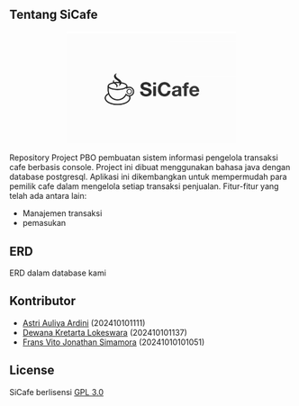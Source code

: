 ## Tentang SiCafe
<p align="center"><img src="https://raw.githubusercontent.com/dewanakl/SiCafe/main/image/sicafe.png" width="300"></p>
Repository Project PBO pembuatan sistem informasi pengelola transaksi cafe berbasis console. Project ini dibuat menggunakan bahasa java dengan database postgresql.
Aplikasi ini dikembangkan untuk mempermudah para pemilik cafe dalam mengelola setiap transaksi penjualan. Fitur-fitur yang telah ada antara lain:

- Manajemen transaksi
- pemasukan

## ERD

ERD dalam database kami

## Kontributor
- [Astri Auliya Ardini]() (202410101111)
- [Dewana Kretarta Lokeswara](https://github.com/dewanakl) (202410101137)
- [Frans Vito Jonathan Simamora](https://github.com/fitoplankton) (20241010101051)

## License
SiCafe berlisensi [GPL 3.0](https://opensource.org/licenses/GPL-3.0)
